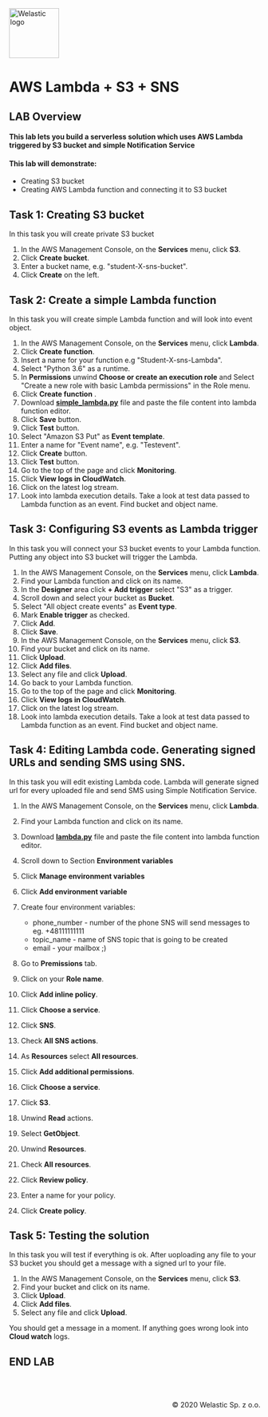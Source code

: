 <img src="https://welastic.pl/wp-content/uploads/2020/05/cropped-welastic_logo-300x259.png" alt="Welastic logo" width="100" align="left">
<br><br>
<br><br>
<br><br>

# AWS Lambda + S3 + SNS

## LAB Overview

#### This lab lets you build a serverless solution which uses AWS Lambda triggered by S3 bucket and simple Notification Service 

#### This lab will demonstrate:
* Creating S3 bucket
* Creating AWS Lambda function and connecting it to S3 bucket

## Task 1: Creating S3 bucket
In this task you will create private S3 bucket

1. In the AWS Management Console, on the **Services** menu, click **S3**.
2. Click **Create bucket**.
3. Enter a bucket name, e.g. "student-X-sns-bucket".
4. Click **Create** on the left.

## Task 2: Create a simple Lambda function

In this task you will create simple Lambda function and will look into event object.

1. In the AWS Management Console, on the **Services** menu, click **Lambda**.
2. Click **Create function**.
3. Insert a name for your function e.g "Student-X-sns-Lambda".
4. Select "Python 3.6" as a runtime.
5. In **Permissions** unwind **Choose or create an execution role** and Select "Create a new role with basic Lambda permissions" in the Role menu.
6.  Click **Create function** .
7.  Download **[simple\_lambda.py](simple_lambda.py)** file and paste the file content into lambda function editor.
8.  Click **Save** button.
9.  Click **Test** button.
10. Select "Amazon S3 Put" as **Event template**.
11. Enter a name for "Event name", e.g. "Testevent".
12. Click **Create** button.
13. Click **Test** button.
14. Go to the top of the page and click **Monitoring**.
15. Click **View logs in CloudWatch**.
16. Click on the latest log stream.
17. Look into lambda execution details. Take a look at test data passed to Lambda function as an event. Find bucket and object name.

## Task 3: Configuring S3 events as Lambda trigger

In this task you will connect your S3 bucket events to your Lambda function. Putting any object into S3 bucket will trigger the Lambda.

1.  In the AWS Management Console, on the **Services** menu, click **Lambda**.
2.  Find your Lambda function and click on its name.
3.  In the **Designer** area click **+ Add trigger** select "S3" as a trigger.
4.  Scroll down and select your bucket as **Bucket**.
5.  Select "All object create events" as **Event type**.
6.  Mark **Enable trigger** as checked.
7.  Click **Add**.
8.  Click **Save**.
9.  In the AWS Management Console, on the **Services** menu, click **S3**.
10. Find your bucket and click on its name.
11. Click **Upload**.
12. Click **Add files**.
13. Select any file and click **Upload**.
14. Go back to your Lambda function.
15. Go to the top of the page and click **Monitoring**.
16. Click **View logs in CloudWatch**.
17. Click on the latest log stream.
18. Look into lambda execution details. Take a look at test data passed to Lambda function as an event. Find bucket and object name.


## Task 4: Editing Lambda code. Generating signed URLs and sending SMS using SNS.

In this task you will edit existing Lambda code. Lambda will generate signed url for every uploaded file and send SMS using Simple Notification Service.

1.  In the AWS Management Console, on the **Services** menu, click **Lambda**.
2.  Find your Lambda function and click on its name.
3.  Download **[lambda.py](lambda.py)** file and paste the file content into lambda function editor.
4. Scroll down to Section **Environment variables**
5. Click **Manage environment variables**
6. Click **Add environment variable**
7. Create four environment variables:
    * phone_number - number of the phone SNS will send messages to eg. +48111111111
    * topic_name - name of SNS topic that is going to be created
    * email - your mailbox ;)

8.  Go to **Premissions** tab.
9.  Click on your **Role name**.
8.  Click **Add inline policy**.
9.  Click **Choose a service**.
10. Click **SNS**.
11. Check **All SNS actions**.
12. As **Resources** select **All resources**.
13. Click **Add additional permissions**.
14. Click **Choose a service**.
15. Click **S3**.
16. Unwind **Read** actions.
17. Select **GetObject**.
18. Unwind **Resources**.
19. Check **All resources**.
20. Click **Review policy**.
21. Enter a name for your policy.
22. Click **Create policy**.


## Task 5: Testing the solution

In this task you will test if everything is ok. After uoploading any file to your S3 bucket you should get a message with a signed url to your file.

1.  In the AWS Management Console, on the **Services** menu, click **S3**.
2.  Find your bucket and click on its name.
3.  Click **Upload**.
4.  Click **Add files**.
5.  Select any file and click **Upload**.

You should get a message in a moment. If anything goes wrong look into **Cloud watch** logs.

## END LAB

<br><br>

<p align="right">&copy; 2020 Welastic Sp. z o.o.<p>
